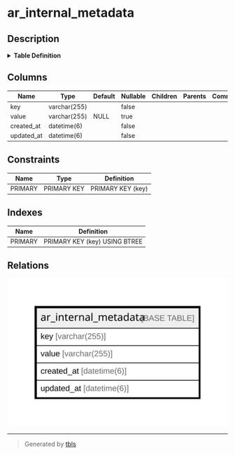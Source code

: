 # ar_internal_metadata

## Description

<details>
<summary><strong>Table Definition</strong></summary>

```sql
CREATE TABLE `ar_internal_metadata` (
  `key` varchar(255) NOT NULL,
  `value` varchar(255) DEFAULT NULL,
  `created_at` datetime(6) NOT NULL,
  `updated_at` datetime(6) NOT NULL,
  PRIMARY KEY (`key`)
) ENGINE=InnoDB DEFAULT CHARSET=utf8mb4 COLLATE=utf8mb4_general_ci
```

</details>

## Columns

| Name | Type | Default | Nullable | Children | Parents | Comment |
| ---- | ---- | ------- | -------- | -------- | ------- | ------- |
| key | varchar(255) |  | false |  |  |  |
| value | varchar(255) | NULL | true |  |  |  |
| created_at | datetime(6) |  | false |  |  |  |
| updated_at | datetime(6) |  | false |  |  |  |

## Constraints

| Name | Type | Definition |
| ---- | ---- | ---------- |
| PRIMARY | PRIMARY KEY | PRIMARY KEY (key) |

## Indexes

| Name | Definition |
| ---- | ---------- |
| PRIMARY | PRIMARY KEY (key) USING BTREE |

## Relations

![er](ar_internal_metadata.svg)

---

> Generated by [tbls](https://github.com/k1LoW/tbls)
